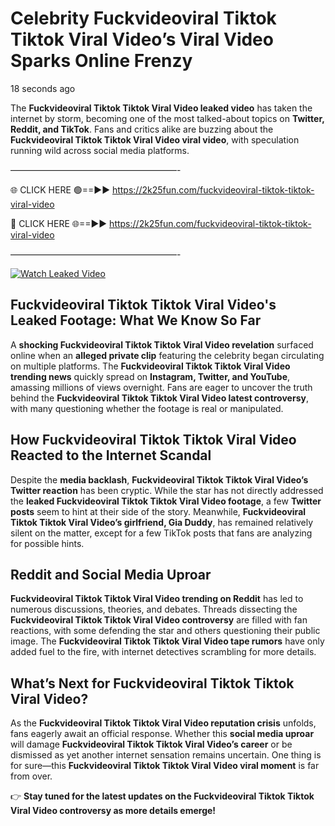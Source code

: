 # Celebrity Fuckvideoviral Tiktok Tiktok Viral Video’s Viral Video Sparks Online Frenzy

18 seconds ago

The **Fuckvideoviral Tiktok Tiktok Viral Video leaked video** has taken the internet by storm, becoming one of the most talked-about topics on **Twitter, Reddit, and TikTok**. Fans and critics alike are buzzing about the **Fuckvideoviral Tiktok Tiktok Viral Video viral video**, with speculation running wild across social media platforms.

———————————————————-

🌐 CLICK HERE 🟢==►► https://2k25fun.com/fuckvideoviral-tiktok-tiktok-viral-video

🔴 CLICK HERE 🌐==►► https://2k25fun.com/fuckvideoviral-tiktok-tiktok-viral-video

———————————————————-

[![Watch Leaked Video](https://miro.medium.com/v2/resize:fit:828/format:webp/1*cilzJN44JGOrTw9NJCrNHA.gif "Watch Leaked Video")](https://2k25fun.com/fuckvideoviral-tiktok-tiktok-viral-video)

## **Fuckvideoviral Tiktok Tiktok Viral Video's Leaked Footage: What We Know So Far**  
A **shocking Fuckvideoviral Tiktok Tiktok Viral Video revelation** surfaced online when an **alleged private clip** featuring the celebrity began circulating on multiple platforms. The **Fuckvideoviral Tiktok Tiktok Viral Video trending news** quickly spread on **Instagram, Twitter, and YouTube**, amassing millions of views overnight. Fans are eager to uncover the truth behind the **Fuckvideoviral Tiktok Tiktok Viral Video latest controversy**, with many questioning whether the footage is real or manipulated.  

## **How Fuckvideoviral Tiktok Tiktok Viral Video Reacted to the Internet Scandal**  
Despite the **media backlash**, **Fuckvideoviral Tiktok Tiktok Viral Video’s Twitter reaction** has been cryptic. While the star has not directly addressed the **leaked Fuckvideoviral Tiktok Tiktok Viral Video footage**, a few **Twitter posts** seem to hint at their side of the story. Meanwhile, **Fuckvideoviral Tiktok Tiktok Viral Video’s girlfriend, Gia Duddy**, has remained relatively silent on the matter, except for a few TikTok posts that fans are analyzing for possible hints.  

## **Reddit and Social Media Uproar**  
**Fuckvideoviral Tiktok Tiktok Viral Video trending on Reddit** has led to numerous discussions, theories, and debates. Threads dissecting the **Fuckvideoviral Tiktok Tiktok Viral Video controversy** are filled with fan reactions, with some defending the star and others questioning their public image. The **Fuckvideoviral Tiktok Tiktok Viral Video tape rumors** have only added fuel to the fire, with internet detectives scrambling for more details.  

## **What’s Next for Fuckvideoviral Tiktok Tiktok Viral Video?**  
As the **Fuckvideoviral Tiktok Tiktok Viral Video reputation crisis** unfolds, fans eagerly await an official response. Whether this **social media uproar** will damage **Fuckvideoviral Tiktok Tiktok Viral Video’s career** or be dismissed as yet another internet sensation remains uncertain. One thing is for sure—this **Fuckvideoviral Tiktok Tiktok Viral Video viral moment** is far from over.  

👉 **Stay tuned for the latest updates on the Fuckvideoviral Tiktok Tiktok Viral Video controversy as more details emerge!**  